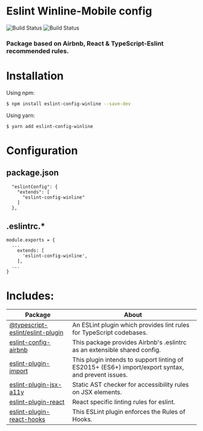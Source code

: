 # Eslint Winline-Mobile config

![Build Status](https://img.shields.io/bundlephobia/min/eslint-config-winline)
![Build Status](https://img.shields.io/github/package-json/v/pavel-sturov/eslint-config-winline?color=green)

### Package based on Airbnb, React & TypeScript-Eslint recommended rules.

# Installation

Using npm:

```sh
$ npm install eslint-config-winline --save-dev
```

Using yarn:
```sh
$ yarn add eslint-config-winline
```

# Configuration

## package.json

```
  "eslintConfig": {
    "extends": [
      "eslint-config-winline"
    ]
  },
```

## .eslintrc.*

```
module.exports = {
  ...
    extends: [
      'eslint-config-winline',
    ],
  ...
}
```

# Includes:
| Package          | About                                                                                              |
|------------------|----------------------------------------------------------------------------------------------------|
| [@typescript-eslint/eslint-plugin](https://www.npmjs.com/package/@typescript-eslint/eslint-plugin)          | An ESLint plugin which provides lint rules for TypeScript codebases.                               |
| [eslint-config-airbnb](https://www.npmjs.com/package/eslint-config-airbnb)           | This package provides Airbnb's .eslintrc as an extensible shared config.                           |
| [eslint-plugin-import](https://www.npmjs.com/package/eslint-plugin-import)     | This plugin intends to support linting of ES2015+ (ES6+) import/export syntax, and prevent issues. |
| [eslint-plugin-jsx-a11y](https://www.npmjs.com/package/eslint-plugin-jsx-a11y)         | Static AST checker for accessibility rules on JSX elements.                                        |
| [eslint-plugin-react](https://www.npmjs.com/package/eslint-plugin-react)           | React specific linting rules for eslint.                                                           |
| [eslint-plugin-react-hooks](https://www.npmjs.com/package/eslint-plugin-react-hooks) | This ESLint plugin enforces the Rules of Hooks.                                                    |
